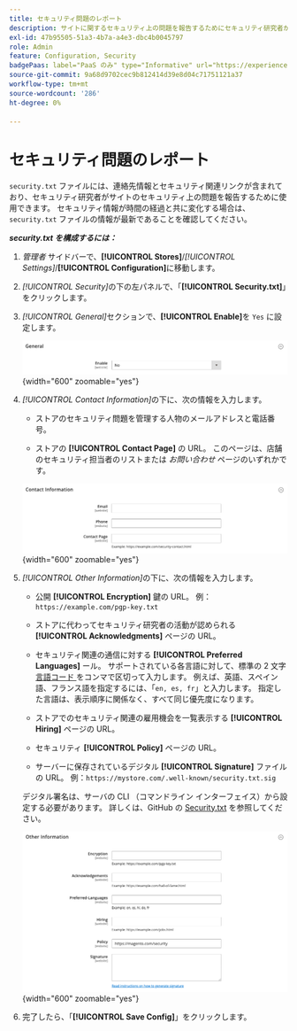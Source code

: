 ```yaml
---
title: セキュリティ問題のレポート
description: サイトに関するセキュリティ上の問題を報告するためにセキュリティ研究者が使用できる連絡先情報およびセキュリティ関連リンクを設定する方法について説明します。
exl-id: 47b95505-51a3-4b7a-a4e3-dbc4b0045797
role: Admin
feature: Configuration, Security
badgePaas: label="PaaS のみ" type="Informative" url="https://experienceleague.adobe.com/en/docs/commerce/user-guides/product-solutions" tooltip="Adobe Commerce on Cloud プロジェクト（Adobeが管理する PaaS インフラストラクチャ）およびオンプレミスプロジェクトにのみ適用されます。"
source-git-commit: 9a68d9702cec9b812414d39e8d04c71751121a37
workflow-type: tm+mt
source-wordcount: '286'
ht-degree: 0%

---
```


# セキュリティ問題のレポート

`security.txt` ファイルには、連絡先情報とセキュリティ関連リンクが含まれており、セキュリティ研究者がサイトのセキュリティ上の問題を報告するために使用できます。 セキュリティ情報が時間の経過と共に変化する場合は、`security.txt` ファイルの情報が最新であることを確認してください。

**_security.txt を構成するには：_**

1. _管理者_ サイドバーで、**[!UICONTROL Stores]**/_[!UICONTROL Settings]_/**[!UICONTROL Configuration]**&#x200B;に移動します。

1. _[!UICONTROL Security]_&#x200B;の下の左パネルで、「**[!UICONTROL Security.txt]**」をクリックします。

1. _[!UICONTROL General]_&#x200B;セクションで、**[!UICONTROL Enable]**&#x200B;を `Yes` に設定します。

   ![ 一般的なセキュリティ設定 ](../configuration-reference/security/assets/txt-general.png){width="600" zoomable="yes"}

1. _[!UICONTROL Contact Information]_&#x200B;の下に、次の情報を入力します。

   - ストアのセキュリティ問題を管理する人物のメールアドレスと電話番号。

   - ストアの **[!UICONTROL Contact Page]** の URL。 このページは、店舗のセキュリティ担当者のリストまたは _お問い合わせ_ ページのいずれかです。

   ![ 連絡先情報の設定 ](../configuration-reference/security/assets/txt-contact-info.png){width="600" zoomable="yes"}

1. _[!UICONTROL Other Information]_&#x200B;の下に、次の情報を入力します。

   - 公開 **[!UICONTROL Encryption]** 鍵の URL。 例：`https://example.com/pgp-key.txt`

   - ストアに代わってセキュリティ研究者の活動が認められる **[!UICONTROL Acknowledgments]** ページの URL。

   - セキュリティ関連の通信に対する **[!UICONTROL Preferred Languages]** ール。 サポートされている各言語に対して、標準の 2 文字 [ 言語コード ](https://en.wikipedia.org/wiki/List_of_ISO_639-1_codes) をコンマで区切って入力します。 例えば、英語、スペイン語、フランス語を指定するには、「`en, es, fr`」と入力します。 指定した言語は、表示順序に関係なく、すべて同じ優先度になります。

   - ストアでのセキュリティ関連の雇用機会を一覧表示する **[!UICONTROL Hiring]** ページの URL。

   - セキュリティ **[!UICONTROL Policy]** ページの URL。

   - サーバーに保存されているデジタル **[!UICONTROL Signature]** ファイルの URL。 例：`https://mystore.com/.well-known/security.txt.sig`

   デジタル署名は、サーバの CLI （コマンドライン インターフェイス）から設定する必要があります。 詳しくは、GitHub の [Security.txt](https://github.com/magento/security-package/blob/1.0-develop/Securitytxt/README.md) を参照してください。

   ![ その他の情報 ](../configuration-reference/security/assets/txt-other-info.png){width="600" zoomable="yes"}

1. 完了したら、「**[!UICONTROL Save Config]**」をクリックします。
